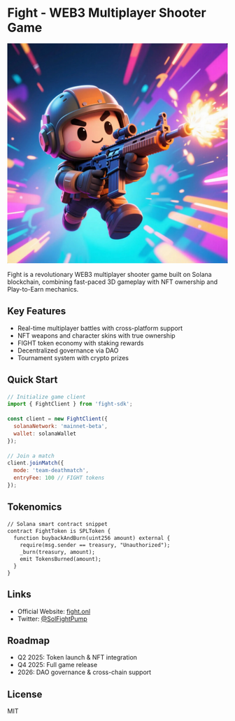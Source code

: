 # Fight - WEB3 Multiplayer Shooter Game

![Fight Logo](\Logo.jpg)

Fight is a revolutionary WEB3 multiplayer shooter game built on Solana blockchain, combining fast-paced 3D gameplay with NFT ownership and Play-to-Earn mechanics.

## Key Features
- Real-time multiplayer battles with cross-platform support
- NFT weapons and character skins with true ownership
- FIGHT token economy with staking rewards
- Decentralized governance via DAO
- Tournament system with crypto prizes

## Quick Start
```javascript
// Initialize game client
import { FightClient } from 'fight-sdk';

const client = new FightClient({
  solanaNetwork: 'mainnet-beta',
  wallet: solanaWallet
});

// Join a match
client.joinMatch({
  mode: 'team-deathmatch',
  entryFee: 100 // FIGHT tokens
});
```

## Tokenomics
```solidity
// Solana smart contract snippet
contract FightToken is SPLToken {
  function buybackAndBurn(uint256 amount) external {
    require(msg.sender == treasury, "Unauthorized");
    _burn(treasury, amount);
    emit TokensBurned(amount);
  }
}
```

## Links
- Official Website: [fight.onl](https://fight.onl)
- Twitter: [@SolFightPump](https://x.com/SolFightPump)

## Roadmap
- Q2 2025: Token launch & NFT integration
- Q4 2025: Full game release
- 2026: DAO governance & cross-chain support

## License
MIT